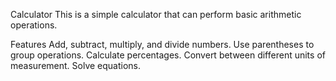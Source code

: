 Calculator
This is a simple calculator that can perform basic arithmetic operations.

Features
Add, subtract, multiply, and divide numbers.
Use parentheses to group operations.
Calculate percentages.
Convert between different units of measurement.
Solve equations.
